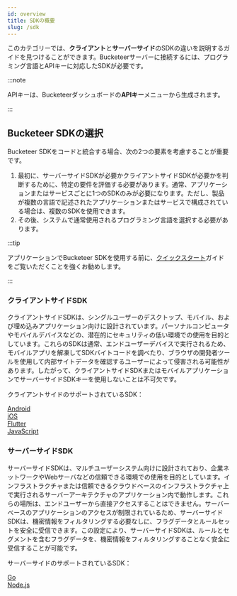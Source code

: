 ```yaml
---
id: overview
title: SDKの概要
slug: /sdk
---
```


このカテゴリーでは、**クライアント**と**サーバーサイド**のSDKの違いを説明するガイドを見つけることができます。Bucketeerサーバーに接続するには、プログラミング言語とAPIキーに対応したSDKが必要です。

:::note

APIキーは、Bucketeerダッシュボードの**APIキー**メニューから生成されます。

:::

## Bucketeer SDKの選択

Bucketeer SDKをコードと統合する場合、次の2つの要素を考慮することが重要です。

1. 最初に、サーバーサイドSDKが必要かクライアントサイドSDKが必要かを判断するために、特定の要件を評価する必要があります。通常、アプリケーションまたはサービスごとに1つのSDKのみが必要になります。ただし、製品が複数の言語で記述されたアプリケーションまたはサービスで構成されている場合は、複数のSDKを使用できます。
2. その後、システムで通常使用されるプログラミング言語を選択する必要があります。


:::tip

アプリケーションでBucketeer SDKを使用する前に、[クイックスタート](/getting-started/quickstart)ガイドをご覧いただくことを強くお勧めします。

:::

### クライアントサイドSDK

クライアントサイドSDKは、シングルユーザーのデスクトップ、モバイル、および埋め込みアプリケーション向けに設計されています。パーソナルコンピュータやモバイルデバイスなどの、潜在的にセキュリティの低い環境での使用を目的としています。これらのSDKは通常、エンドユーザーデバイスで実行されるため、モバイルアプリを解凍してSDKバイトコードを調べたり、ブラウザの開発者ツールを使用して内部サイトデータを確認するユーザーによって侵害される可能性があります。したがって、クライアントサイドSDKまたはモバイルアプリケーションでサーバーサイドSDKキーを使用しないことは不可欠です。


クライアントサイドのサポートされているSDK：


<div className="row" style={{maxWidth: '500px'}}>

  <div className="col--3 text--center">
    <a href="/sdk/client-side/android" className="brand-link">
      <i className="android-icon brand-icon"></i>
      <span>Android</span>
    </a>
  </div>

  <div className="col--3 text--center">
    <a href="/sdk/client-side/ios" className="brand-link">
      <i className="ios-icon brand-icon"></i>
      <span>iOS</span>
    </a>
  </div>

  <div className="col--3 text--center">
    <a href="/sdk/client-side/flutter" className="brand-link">
      <i className="flutter-icon brand-icon"></i>
      <span>Flutter</span>
    </a>
  </div>

  <div className="col--3 text--center">
    <a href="/sdk/client-side/javascript" className="brand-link">
      <i className="javascript-icon brand-icon"></i>
      <span>JavaScript</span>
    </a>
  </div>

</div>

### サーバーサイドSDK

サーバーサイドSDKは、マルチユーザーシステム向けに設計されており、企業ネットワークやWebサーバなどの信頼できる環境での使用を目的としています。インフラストラクチャまたは信頼できるクラウドベースのインフラストラクチャ上で実行されるサーバーアーキテクチャのアプリケーション内で動作します。これらの場所は、エンドユーザーから直接アクセスすることはできません。サーバーベースのアプリケーションのアクセスが制限されているため、サーバーサイドSDKは、機密情報をフィルタリングする必要なしに、フラグデータとルールセットを安全に受信できます。この設定により、サーバーサイドSDKは、ルールとセグメントを含むフラグデータを、機密情報をフィルタリングすることなく安全に受信することが可能です。

サーバーサイドのサポートされているSDK：

<div className="row" style={{maxWidth: '500px'}}>

  <div className="col--3 text--center">
    <a href="/sdk/server-side/go" className="brand-link">
      <i className="golang-icon brand-icon"></i>
      <span>Go</span>
    </a>
  </div>

  <div className="col--3 text--center">
    <a href="/sdk/server-side/node-js" className="brand-link">
      <i className="nodejs-icon brand-icon"></i>
      <span>Node.js</span>
    </a>
  </div>

</div>
